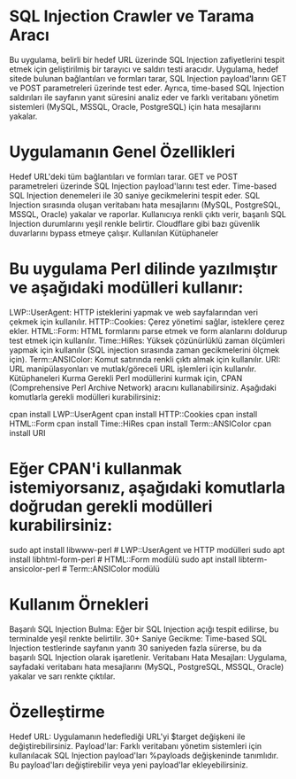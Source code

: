# SQL Injection Crawler ve Tarama Aracı
Bu uygulama, belirli bir hedef URL üzerinde SQL Injection zafiyetlerini tespit etmek için geliştirilmiş bir tarayıcı ve saldırı testi aracıdır. Uygulama, hedef sitede bulunan bağlantıları ve formları tarar, SQL Injection payload'larını GET ve POST parametreleri üzerinde test eder. Ayrıca, time-based SQL Injection saldırıları ile sayfanın yanıt süresini analiz eder ve farklı veritabanı yönetim sistemleri (MySQL, MSSQL, Oracle, PostgreSQL) için hata mesajlarını yakalar.

# Uygulamanın Genel Özellikleri
Hedef URL'deki tüm bağlantıları ve formları tarar.
GET ve POST parametreleri üzerinde SQL Injection payload'larını test eder.
Time-based SQL Injection denemeleri ile 30 saniye gecikmelerini tespit eder.
SQL Injection sırasında oluşan veritabanı hata mesajlarını (MySQL, PostgreSQL, MSSQL, Oracle) yakalar ve raporlar.
Kullanıcıya renkli çıktı verir, başarılı SQL Injection durumlarını yeşil renkle belirtir.
Cloudflare gibi bazı güvenlik duvarlarını bypass etmeye çalışır.
Kullanılan Kütüphaneler

# Bu uygulama Perl dilinde yazılmıştır ve aşağıdaki modülleri kullanır:
LWP::UserAgent: HTTP isteklerini yapmak ve web sayfalarından veri çekmek için kullanılır.
HTTP::Cookies: Çerez yönetimi sağlar, isteklere çerez ekler.
HTML::Form: HTML formlarını parse etmek ve form alanlarını doldurup test etmek için kullanılır.
Time::HiRes: Yüksek çözünürlüklü zaman ölçümleri yapmak için kullanılır (SQL injection sırasında zaman gecikmelerini ölçmek için).
Term::ANSIColor: Komut satırında renkli çıktı almak için kullanılır.
URI: URL manipülasyonları ve mutlak/göreceli URL işlemleri için kullanılır.
Kütüphaneleri Kurma
Gerekli Perl modüllerini kurmak için, CPAN (Comprehensive Perl Archive Network) aracını kullanabilirsiniz. Aşağıdaki komutlarla gerekli modülleri kurabilirsiniz:

cpan install LWP::UserAgent
cpan install HTTP::Cookies
cpan install HTML::Form
cpan install Time::HiRes
cpan install Term::ANSIColor
cpan install URI

# Eğer CPAN'i kullanmak istemiyorsanız, aşağıdaki komutlarla doğrudan gerekli modülleri kurabilirsiniz:
sudo apt install libwww-perl           # LWP::UserAgent ve HTTP modülleri
sudo apt install libhtml-form-perl     # HTML::Form modülü
sudo apt install libterm-ansicolor-perl # Term::ANSIColor modülü

# Kullanım Örnekleri
Başarılı SQL Injection Bulma: Eğer bir SQL Injection açığı tespit edilirse, bu terminalde yeşil renkte belirtilir.
30+ Saniye Gecikme: Time-based SQL Injection testlerinde sayfanın yanıtı 30 saniyeden fazla sürerse, bu da başarılı SQL Injection olarak işaretlenir.
Veritabanı Hata Mesajları: Uygulama, sayfadaki veritabanı hata mesajlarını (MySQL, PostgreSQL, MSSQL, Oracle) yakalar ve sarı renkte çıktılar.

# Özelleştirme
Hedef URL: Uygulamanın hedeflediği URL'yi $target değişkeni ile değiştirebilirsiniz.
Payload'lar: Farklı veritabanı yönetim sistemleri için kullanılacak SQL Injection payload'ları %payloads değişkeninde tanımlıdır. Bu payload'ları değiştirebilir veya yeni payload'lar ekleyebilirsiniz.
